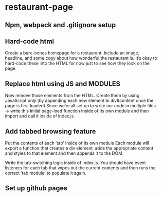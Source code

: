 # restaurant-page

## Npm, webpack and .gitignore setup

## Hard-code html
Create a bare-bones homepage for a restaurant. 
Include an image, headline, and some copy about how wonderful the restaurant is. 
It’s okay to hard-code these into the HTML for now just to see how they look on the page.

## Replace html using JS and MODULES
Now remove those elements from the HTML.
Create them by using JavaScript only (by appending each new element to div#content once the page is first loaded) 
Since we’re all set up to write our code in multiple files -> write this initial page-load function inside of its own module and then import and call it inside of index.js.

## Add tabbed browsing feature

Put the contents of each ‘tab’ inside of its own module
Each module will export a function that creates a div element, adds the appropriate content and styles to that element and then appends it to the DOM.

Write the tab-switching logic inside of index.js. 
You should have event listeners for each tab that wipes out the current contents and then runs the correct ‘tab module’ to populate it again.

## Set up github pages